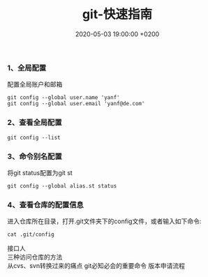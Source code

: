 ﻿---
layout: post
title:  "git-快速指南"
date:   2020-05-03 19:00:00 +0200
categories: git
---
### 1、全局配置
配置全局账户和邮箱
```
git config --global user.name 'yanf'
git config --global user.email 'yanf@de.com'
```
### 2、查看全局配置
```
git config --list
```
### 3、命令别名配置
将git status配置为git st
```
git config --global alias.st status
```
### 4、查看仓库的配置信息
进入仓库所在目录，打开.git文件夹下的config文件，或者输入如下命令:
```
cat .git/config
```

接口人   
三种访问仓库的方法   
从cvs、svn转换过来的痛点
git必知必会的重要命令
版本申请流程
